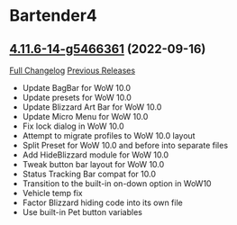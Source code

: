 # Bartender4

## [4.11.6-14-g5466361](https://github.com/Nevcairiel/Bartender4/tree/5466361a7f39948424717feffaa83b20e1207b3d) (2022-09-16)
[Full Changelog](https://github.com/Nevcairiel/Bartender4/compare/4.11.6...5466361a7f39948424717feffaa83b20e1207b3d) [Previous Releases](https://github.com/Nevcairiel/Bartender4/releases)

- Update BagBar for WoW 10.0  
- Update presets for WoW 10.0  
- Update Blizzard Art Bar for WoW 10.0  
- Update Micro Menu for WoW 10.0  
- Fix lock dialog in WoW 10.0  
- Attempt to migrate profiles to WoW 10.0 layout  
- Split Preset for WoW 10.0 and before into separate files  
- Add HideBlizzard module for WoW 10.0  
- Tweak button bar layout for WoW 10.0  
- Status Tracking Bar compat for 10.0  
- Transition to the built-in on-down option in WoW10  
- Vehicle temp fix  
- Factor Blizzard hiding code into its own file  
- Use built-in Pet button variables  
